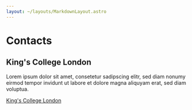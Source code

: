 ```yaml
---
layout: ~/layouts/MarkdownLayout.astro
---
```


# Contacts

## King's College London

Lorem ipsum dolor sit amet, consetetur sadipscing elitr, sed diam nonumy eirmod tempor invidunt ut labore et dolore magna aliquyam erat, sed diam voluptua.

[King's College London](https://www.kcl.ac.uk/nmes)